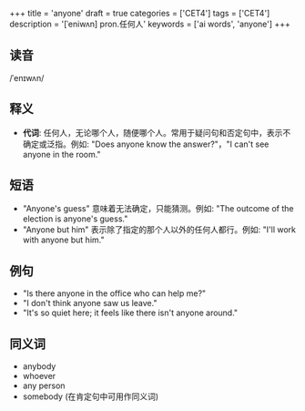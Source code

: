 +++
title = 'anyone'
draft = true
categories = ['CET4']
tags = ['CET4']
description = '[ˈeniwʌn] pron.任何人'
keywords = ['ai words', 'anyone']
+++

## 读音
/ˈenɪwʌn/

## 释义
- **代词**: 任何人，无论哪个人，随便哪个人。常用于疑问句和否定句中，表示不确定或泛指。例如: "Does anyone know the answer?"，"I can't see anyone in the room."

## 短语
- "Anyone's guess" 意味着无法确定，只能猜测。例如: "The outcome of the election is anyone's guess."
- "Anyone but him" 表示除了指定的那个人以外的任何人都行。例如: "I'll work with anyone but him."

## 例句
- "Is there anyone in the office who can help me?"
- "I don't think anyone saw us leave."
- "It's so quiet here; it feels like there isn't anyone around."

## 同义词
- anybody
- whoever
- any person
- somebody (在肯定句中可用作同义词)
